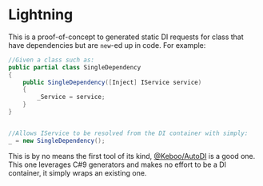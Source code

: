 # Lightning
This is a proof-of-concept to generated static DI requests for class that have dependencies but are `new`-ed up in code. For example:

```cs
//Given a class such as:
public partial class SingleDependency
{
    public SingleDependency([Inject] IService service)
    {
        _Service = service;
    }
}


//Allows IService to be resolved from the DI container with simply:
_ = new SingleDependency();
```

This is by no means the first tool of its kind, [@Keboo/AutoDI](https://github.com/keboo/autodi) is a good one. This one leverages C#9 generators and makes no effort to be a DI container, it simply wraps an existing one.